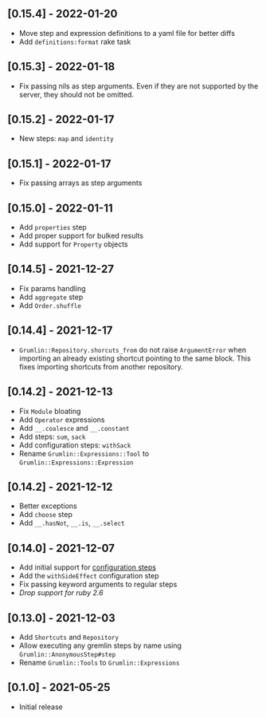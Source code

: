## [0.15.4] - 2022-01-20

- Move step and expression definitions to a yaml file for better diffs
- Add `definitions:format` rake task

## [0.15.3] - 2022-01-18

- Fix passing nils as step arguments. Even if they are not supported by the server, they should not be omitted.

## [0.15.2] - 2022-01-17

- New steps: `map` and `identity`

## [0.15.1] - 2022-01-17

- Fix passing arrays as step arguments

## [0.15.0] - 2022-01-11

- Add `properties` step
- Add proper support for bulked results
- Add support for `Property` objects

## [0.14.5] - 2021-12-27

- Fix params handling
- Add `aggregate` step
- Add `Order.shuffle`

## [0.14.4] - 2021-12-17

- `Grumlin::Repository.shorcuts_from` do not raise `ArgumentError` when importing an already existing shortcut
  pointing to the same block. This fixes importing shortcuts from another repository.

## [0.14.2] - 2021-12-13

- Fix `Module` bloating
- Add `Operator` expressions
- Add `__.coalesce` and `__.constant`
- Add steps: `sum`, `sack`
- Add configuration steps: `withSack`
- Rename `Grumlin::Expressions::Tool` to `Grumlin::Expressions::Expression`


## [0.14.2] - 2021-12-12

- Better exceptions
- Add `choose` step
- Add `__.hasNot`, `__.is`, `__.select`

## [0.14.0] - 2021-12-07

- Add initial support for [configuration steps](https://tinkerpop.apache.org/docs/current/reference/#configuration-steps)
- Add the `withSideEffect` configuration step
- Fix passing keyword arguments to regular steps
- *Drop support for ruby 2.6*

## [0.13.0] - 2021-12-03

- Add `Shortcuts` and `Repository`
- Allow executing any gremlin steps by name using `Grumlin::AnonymousStep#step`
- Rename `Grumlin::Tools` to `Grumlin::Expressions`

## [0.1.0] - 2021-05-25

- Initial release
